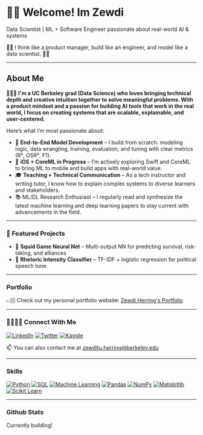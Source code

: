 # 👋🏽 Welcome! Im Zewdi 

Data Scientist | ML + Software Engineer passionate about real-world AI & systems

🧩🧠 I think like a product manager, build like an engineer, and model like a data scientist. 🧩🧠

---
## About Me

👩🏽‍💻 **I'm a UC Berkeley grad (Data Science) who loves bringing technical depth and creative intuition together to solve meaningful problems. With a product mindset and a passion for building AI tools that work in the real world, I focus on creating systems that are scalable, explainable, and user-centered.**

Here’s what I’m most passionate about:

- 🤖 **End-to-End Model Development** – I build from scratch: modeling logic, data wrangling, training, evaluation, and tuning with clear metrics (R², OSR², F1).
- 📱 **iOS + CoreML in Progress** – I’m actively exploring Swift and CoreML to bring ML to mobile and build apps with real-world value.
- 🎓 **Teaching + Technical Communication** – As a tech instructor and writing tutor, I know how to explain complex systems to diverse learners and stakeholders.
- 📚 ML/DL Research Enthusiast – I regularly read and synthesize the latest machine learning and deep learning papers to stay current with advancements in the field.

---

### 🔬 Featured Projects

- 🦑 **Squid Game Neural Net** – Multi-output NN for predicting survival, risk-taking, and alliances  
- 🧠 **Rhetoric Intensity Classifier** – TF-IDF + logistic regression for political speech tone  

---

### Portfolio

👉🏽 Check out my personal portfolio website:  [Zewdi Herring's Portfolio](https://zewdiherring.carrd.co)

---

### 🫱🏽‍🫲🏼 Connect With Me

[![LinkedIn](https://img.shields.io/badge/LinkedIn-blue?logo=linkedin)](https://linkedin.com/in/zewdi-herring)  [![Twitter](https://img.shields.io/badge/Twitter-1DA1F2?logo=twitter&logoColor=white)](https://x.com/thisiszewdi) [![Kaggle](https://img.shields.io/badge/Kaggle-20BEFF?logo=kaggle&logoColor=white)](https://www.kaggle.com/zewdiherring)

📫 You can also contact me at zewditu.herring@berkeley.edu

---

### Skills

[![Python](https://img.shields.io/badge/Python-3670A0?style=for-the-badge&logo=python&logoColor=white)](https://www.python.org/)
[![SQL](https://img.shields.io/badge/SQL-4479A1?style=for-the-badge&logo=postgresql&logoColor=white)](https://www.postgresql.org/)
[![Machine Learning](https://img.shields.io/badge/Machine%20Learning-FF6F00?style=for-the-badge&logo=sklearn&logoColor=white)](https://scikit-learn.org/) [![Pandas](https://img.shields.io/badge/Pandas-150458?style=for-the-badge&logo=pandas&logoColor=white)](https://pandas.pydata.org/) [![NumPy](https://img.shields.io/badge/Numpy-013243?style=for-the-badge&logo=numpy&logoColor=white)](https://numpy.org/) [![Matplotlib](https://img.shields.io/badge/Matplotlib-00758f?style=for-the-badge&logo=matplotlib&logoColor=white)](https://matplotlib.org/) [![Scikit Learn](https://img.shields.io/badge/Scikit--Learn-F7931E?style=for-the-badge&logo=scikit-learn&logoColor=white)](https://scikit-learn.org/)

---

### Github Stats

Currently building!
